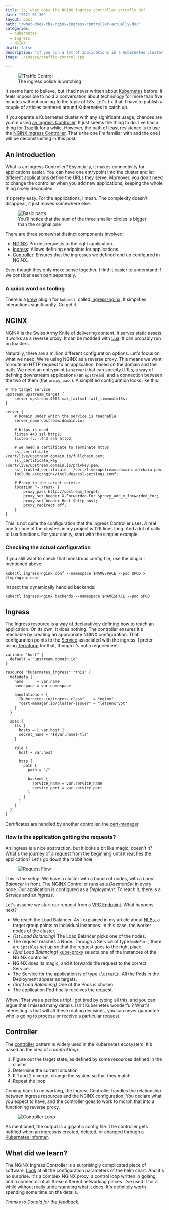 ```yaml
---
title: So, what does the NGINX ingress controller actually do?
date: "2021-01-30"
layout: post
path: "/what-does-the-nginx-ingress-controller-actually-do/"
categories:
  - Kubernetes
  - Ingress
  - NGINX
draft: false
description: "If you run a lot of applications in a Kubernetes cluster, you probably use an Ingress controller. Let's dive into how it actually works"
image: ./images/traffic-control.jpg 

---
```


<figure class="figure figure--left">
  <img src="./images/traffic-control.jpg" alt="Traffic Control" />
  <figcaption class="figure__caption">
  The ingress police is watching
  </figcaption>
</figure>

It seems hard to believe, but I had never written about [Kubernetes](https://kubernetes.io/) before. It feels impossible to hold a conversation about technology for more than five minutes without coming to the topic of _k8s_. Let's fix that. I have to publish a couple of articles centered around Kubernetes to catch up.

If you operate a Kubernetes cluster with any significant usage, chances are you're using [an Ingress Controller](https://kubernetes.io/docs/concepts/services-networking/ingress-controllers/). It just seems the thing to do. I've had a thing for [Traefik](/setting-up-traefik/) for a while. However, the path of least resistance is to use the [NGINX Ingress Controller](https://kubernetes.github.io/ingress-nginx/). That's the one I'm familiar with and the one I will be deconstructing in this post.

## An introduction

What is an Ingress Controller? Essentially, it makes connectivity for applications easier. You can have one entrypoint into the cluster and let different applications define the URLs they serve. Moreover, you don't need to change the controller when you add new applications, keeping the whole thing nicely decoupled.

It's pretty easy. For the applications, I mean. The complexity doesn't disappear, it just moves somewhere else.

<figure class="figure">
  <img src="./images/basics.png" alt="Basic parts" />
  <figcaption class="figure__caption">
  You'll notice that the sum of the three smaller circles is bigger than the original one
  </figcaption>
</figure>

There are three somewhat distinct components involved:

- [NGINX](https://www.nginx.com/): Proxies requests to the right application.
- [Ingress](https://kubernetes.io/docs/concepts/cluster-administration/networking/): Allows defining endpoints for applications.
- [Controller](https://kubernetes.io/docs/concepts/architecture/controller/): Ensures that the ingresses we defined end up configured in NGINX.

Even though they only make sense together, I find it easier to understand if we consider each part separately.

### A quick word on tooling

There is a [krew](https://github.com/kubernetes-sigs/krew) plugin for `kubectl`, called [ingress-nginx](https://kubernetes.github.io/ingress-nginx/kubectl-plugin/). It simplifies interactions significantly. Go get it.

## NGINX

NGINX is the Swiss Army Knife of delivering content. It serves static assets. It works as a reverse proxy. It can be modded with [Lua](https://blog.cloudflare.com/pushing-nginx-to-its-limit-with-lua/). It can probably run on toasters.

Naturally, there are a million different configuration options. Let's focus on what we need. We're using NGINX as a reverse proxy. This means we want to route an HTTP request to an application, based on the domain and the path. We need an entrypoint (a `server`) that can specify URLs, a way of defining downstream applications (an `upstream`), and a connection between the two of them (the `proxy_pass`). A simplified configuration looks like this:

<!-- nginx-config -->
```nginx
# The target service
upstream upstream_target {
    server upstream:4003 max_fails=1 fail_timeout=15s;
}

server {
    # Domain under which the service is reachable
    server_name upstream.domain.io;
    
    # https is used
    listen 443 ssl http2;
    listen [::]:443 ssl http2;

    # we need a certificate to terminate https
    ssl_certificate           /cert/live/upstream.domain.io/fullchain.pem;
    ssl_certificate_key       /cert/live/upstream.domain.io/privkey.pem;
    ssl_trusted_certificate   /cert/live/upstream.domain.io/chain.pem;
    include /etc/nginx/includes/ssl-settings.conf;

    # Proxy to the target service
    location ^~ /rest/ {
        proxy_pass http://upstream_target;
        proxy_set_header X-Forwarded-For $proxy_add_x_forwarded_for;
        proxy_set_header Host $http_host;
        proxy_redirect off;
    }
}
```

This is not quite the configuration that the Ingress Controller uses. A real one for one of the clusters in my project is 12K lines long. And a lot of calls to Lua functions. For your sanity, start with the simpler example.

### Checking the actual configuration

If you still want to check that monstrous config file, use the plugin I mentioned above:

```
kubectl ingress-nginx conf --namespace $NAMESPACE --pod $POD > /tmp/nginx.conf
```

Inspect the dynamically handled backends:

```
kubectl ingress-nginx backends --namespace $NAMESPACE --pod $POD
```

## Ingress

The [Ingress](https://kubernetes.io/docs/concepts/services-networking/ingress/) resource is a way of declaratively defining how to reach an application. On its own, it does nothing. The controller ensures it's reachable by creating an appropriate NGINX configuration. That configuration points to the [Service](https://kubernetes.io/docs/concepts/services-networking/service/) associated with the ingress. I prefer using [Terraform](https://www.terraform.io/) for that, though it's not a requirement.

```hcl
variable "host" {
  default = "upstream.domain.io"
}

resource "kubernetes_ingress" "this" {
  metadata {
    name      = var.name
    namespace = var.namespace

    annotations = {
      "kubernetes.io/ingress.class"    = "nginx"
      "cert-manager.io/cluster-issuer" = "letsencrypt"
    }
  }

  spec {
    tls {
      hosts = [ var.host ]
      secret_name = "${var.name}-tls"
    }

    rule {
      host = var.host

      http {
        path {
          path = "/"

          backend {
            service_name = var.service_name
            service_port = var.service_port
          }
        }
      }
    }
  }
}
```

Certificates are handled by another controller, the [cert-manager](https://cert-manager.io/docs/tutorials/acme/ingress/).

### How is the application getting the requests?

An Ingress is a nice abstraction, but it looks a bit like magic, doesn't it? What's the journey of a request from the beginning until it reaches the application? Let's go down the rabbit hole.

<figure class="figure">
  <img src="./images/request-flow.png" alt="Request Flow" />
</figure>

This is the setup: We have a cluster with a bunch of nodes, with a _Load Balancer_ in front. The NGINX Controller runs as a _DaemonSet_ in every node. Our application is configured as a _Deployment_. To reach it, there is a _Service_ and an _Ingress_.

Let's assume we start our request from a [VPC Endpoint](../understanding-vpc-endpoints/). What happens next?

- We reach the Load Balancer. As I explained in my article about [NLBs](../provisioning-a-network-load-balancer-with-terraform/), a target group points to individual instances. In this case, the worker nodes of the cluster.
- _(1st Load Balancing)_ The Load Balancer picks one of the nodes.
- The request reaches a Node. Through a Service of type `NodePort`, there are `iptables` set up so that the request goes to the right place.
- _(2nd Load Balancing)_ [kube-proxy](https://kubernetes.io/docs/concepts/services-networking/service/#proxy-mode-iptables) selects one of the instances of the NGINX controller.
- NGINX does its magic, and it forwards the request to the correct Service.
- The Service for the application is of type `ClusterIP`. All the Pods in the Deployment appear as targets.
- _(3rd Load Balancing)_ One of the Pods is chosen.
- The application Pod finally receives the request.

Whew! That was a perilous trip! I got tired by typing all this, and you can argue that I missed many details. Isn't Kubernetes wonderful? What's interesting is that will all these routing decisions, you can never guarantee who is going to process or receive a particular request.

## Controller

The [controller](https://kubernetes.io/docs/concepts/architecture/controller/) pattern is widely used in the Kubernetes ecosystem. It's based on the idea of a _control loop_.

1. Figure out the target state, as defined by some resources defined in the cluster
2. Determine the current situation
3. If 1 and 2 diverge, change the system so that they match
4. Repeat the loop

Coming back to networking, the Ingress Controller handles the relationship between Ingress resources and the NGINX configuration. You declare what you expect to have, and the controller goes to work to morph that into a functioning reverse proxy.

<figure class="figure">
  <img src="./images/controller.png" alt="Controller Loop" />
</figure>

As mentioned, the output is a gigantic config file. The controller gets notified when an ingress is created, deleted, or changed through a [Kubernetes informer](https://pkg.go.dev/k8s.io/client-go/informers#NewFilteredSharedInformerFactory).

## What did we learn?

The NGINX Ingress Controller is a surprisingly complicated piece of software. [Look](https://docs.nginx.com/nginx-ingress-controller/installation/installation-with-helm/#configuration) at all the configuration parameters of the helm chart. And it's no surprise. It's a complex NGINX proxy, a control loop written in golang, and a connector of all these different networking pieces. I've used it for a while without really understanding what it does. It's definitely worth spending some time on the details.

*Thanks to Donald for the feedback.*
